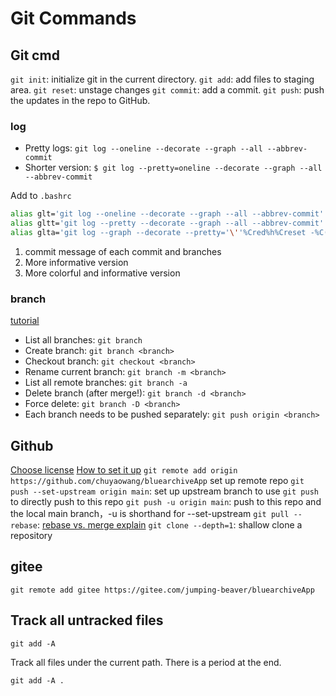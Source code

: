 # Git Commands

## Git cmd

`git init`: initialize git in the current directory.
`git add`: add files to staging area.
`git reset`: unstage changes
`git commit`: add a commit.
`git push`: push the updates in the repo to GitHub.

### log

- Pretty logs: `git log --oneline --decorate --graph --all --abbrev-commit`
- Shorter version: `$ git log --pretty=oneline --decorate --graph --all --abbrev-commit`

Add to `.bashrc`
```bash
alias glt='git log --oneline --decorate --graph --all --abbrev-commit'
alias gltt='git log --pretty --decorate --graph --all --abbrev-commit'
alias glta='git log --graph --decorate --pretty='\''%Cred%h%Creset -%C(auto)%d%Creset %s %Cgreen(%cr) %C(bold blue)<%an>%Creset'\'' --all --abbrev-commit'
```
1. commit message of each commit and branches
2. More informative version
3. More colorful and informative version
### branch

[tutorial](https://www.atlassian.com/git/tutorials/using-branches)
- List all branches: `git branch`
- Create branch: `git branch <branch>`
- Checkout branch: `git checkout <branch>`
- Rename current branch: `git branch -m <branch>`
- List all remote branches: `git branch -a`
- Delete branch (after merge!): `git branch -d <branch>`
- Force delete: `git branch -D <branch>`
- Each branch needs to be pushed separately: `git push origin <branch>`
## Github

[Choose license](https://choosealicense.com/)
[How to set it up](https://docs.github.com/en/get-started/getting-started-with-git/managing-remote-repositories)
`git remote add origin https://github.com/chuyaowang/bluearchiveApp` set up remote repo
`git push --set-upstream origin main`: set up upstream branch to use `git push` to directly push to this repo
`git push -u origin main`: push to this repo and the local main branch，-u is shorthand for --set-upstream
`git pull --rebase`: [rebase vs. merge explain](https://www.atlassian.com/git/tutorials/merging-vs-rebasing)
`git clone --depth=1`: shallow clone a repository

## gitee

`git remote add gitee https://gitee.com/jumping-beaver/bluearchiveApp`

## Track all untracked files

```
git add -A
```

Track all files under the current path. There is a period at the end.

```
git add -A .
```
